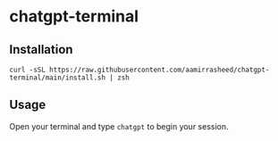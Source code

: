 # chatgpt-terminal

## Installation

`curl -sSL https://raw.githubusercontent.com/aamirrasheed/chatgpt-terminal/main/install.sh | zsh`

## Usage

Open your terminal and type `chatgpt` to begin your session.
